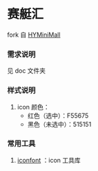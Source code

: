 # 赛艇汇

fork 自 [HYMiniMall](https://github.com/coderwhy/HYMiniMall)

### 需求说明

见 doc 文件夹

### 样式说明

1. icon 颜色：
    - 红色（选中）：F55675
    - 黑色（未选中）：515151

### 常用工具

1. [iconfont](https://www.iconfont.cn/) ：icon 工具库
